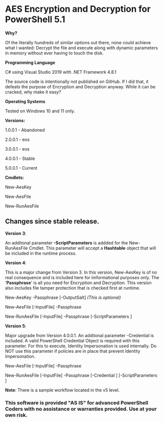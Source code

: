 # AES Encryption and Decryption for PowerShell 5.1

**Why?**

Of the literally hundreds of similar options out there, none could achieve what I wanted: Decrypt the file and execute along with dynamic parameters in memory without ever having to touch the disk.

**Programming Language**

C# using Visual Studio 2019 with .NET Framework 4.8.1 

The source code is intentionally not published on GitHub.  If I did that, it defeats the purpose of Encryption and Decryption anyway.  While it can be cracked, why make it easy?

**Operating Systems**

Tested on Windows 10 and 11 only.

**Versions:**

1.0.0.1 - Abandoned

2.0.0.1 - eos

3.0.0.1 - eos

4.0.0.1 - Stable

5.0.0.1 - Current

**Cmdlets:**

New-AesKey

New-AesFile

New-RunAesFile

## Changes since stable release.

**Version 3**:

An additonal parameter **-ScriptParameters** is addded for the New-RunAesFile Cmdlet.  This parameter will accept a **Hashtable** object that will be included in the runtime process.

**Version 4**: 

This is a major change from Version 3. In this version, New-AesKey is of no real consequence and is included here for imformational purposes only. The '**Passphrase**' is all you need for Encryption and Decryption. This version also includes file tamper protection that is checked first at runtime.

New-AesKey -Passphrase <string> [-OutputSalt] _(This is optional)_

New-AesFile [-InputFile] <string> -Passphrase <string> 

New-RunAesFile [-InputFile] <string> -Passphrase <string> [-ScriptParameters <hashtable>] 

**Version 5**: 

Major upgrade from Version 4.0.0.1. An additonal parameter -Credential is included.  A valid PowerShell Credential Object is required with this parameter. For this to execute, Identity Impersonation is used internally. Do NOT use this parameter if policies are in place that prevent Identity Impersonation.

New-AesFile [-InputFile] <string> -Passphrase <string> 

New-RunAesFile [-InputFile] <string> -Passphrase <string> [-Credential <pscredential>] [-ScriptParameters <hashtable>] 

**Note**:  There is a sample workflow located in the v5 level.

### This software is provided "AS IS" for advanced PowerShell Coders with no assistance or warranties provided. Use at your own risk.
